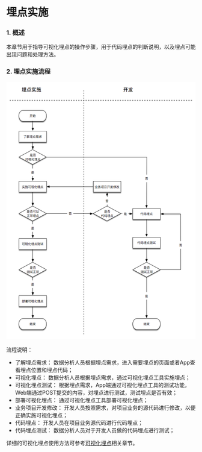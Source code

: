 # 埋点实施

### 1. 概述

本章节用于指导可视化埋点的操作步骤，用于代码埋点的判断说明，以及埋点可能出现问题和处理方法。

### 2. 埋点实施流程

![](/assets/example/data-access-tracking-execution-flow.png)

流程说明：
* 了解埋点需求： 数据分析人员根据埋点需求，进入需要埋点的页面或者App查看埋点位置和埋点代码；
* 可视化埋点： 数据分析人员根据埋点需求，通过可视化埋点工具实施埋点；
* 可视化埋点测试： 根据埋点需求，App端通过可视化埋点工具的测试功能，Web端通过POST提交的内容，对埋点进行测试，测试埋点是否有效；
* 部署可视化埋点： 通过可视化埋点工具部署可视化埋点；
* 业务项目开发修改： 开发人员按照需求，对项目业务的源代码进行修改，以便正确实施可视化埋点；
* 代码埋点： 开发人员在项目业务源代码进行代码埋点；
* 代码埋点测试： 数据分析人员对于开发人员做的代码埋点进行测试；

详细的可视化埋点使用方法可参考[可视化埋点](／manage-data/data-access/visual-track/README.md)相关章节。
